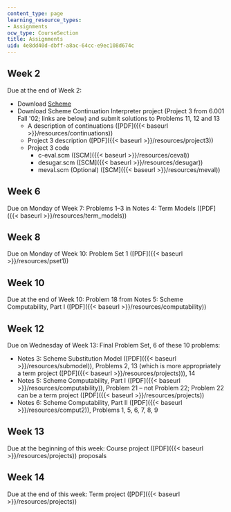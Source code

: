 ```yaml
---
content_type: page
learning_resource_types:
- Assignments
ocw_type: CourseSection
title: Assignments
uid: 4e8dd40d-dbff-a8ac-64cc-e9ec108d674c
---
```


Week 2
------

Due at the end of Week 2:

*   Download [Scheme](http://www.gnu.org/software/mit-scheme/)
*   Download Scheme Continuation Interpreter project (Project 3 from 6.001 Fall '02; links are below) and submit solutions to Problems 11, 12 and 13
    *   A description of continuations ([PDF]({{< baseurl >}}/resources/continuations))
    *   Project 3 description ([PDF]({{< baseurl >}}/resources/project3))
    *   Project 3 code
        *   c-eval.scm ([SCM]({{< baseurl >}}/resources/ceval))
        *   desugar.scm ([SCM]({{< baseurl >}}/resources/desugar))
        *   meval.scm (Optional) ([SCM]({{< baseurl >}}/resources/meval))

Week 6
------

Due on Monday of Week 7: Problems 1–3 in Notes 4: Term Models ([PDF]({{< baseurl >}}/resources/term_models))

Week 8
------

Due on Monday of Week 10: Problem Set 1 ([PDF]({{< baseurl >}}/resources/pset1))

Week 10
-------

Due at the end of Week 10: Problem 18 from Notes 5: Scheme Computability, Part I ([PDF]({{< baseurl >}}/resources/computability))

Week 12
-------

Due on Wednesday of Week 13: Final Problem Set, 6 of these 10 problems:

*   Notes 3: Scheme Substitution Model ([PDF]({{< baseurl >}}/resources/submodel)), Problems 2, 13 (which is more appropriately a term project ([PDF]({{< baseurl >}}/resources/projects))), 14
*   Notes 5: Scheme Computability, Part I ([PDF]({{< baseurl >}}/resources/computability)), Problem 21 – not Problem 22; Problem 22 can be a term project ([PDF]({{< baseurl >}}/resources/projects))
*   Notes 6: Scheme Computability, Part II ([PDF]({{< baseurl >}}/resources/comput2)), Problems 1, 5, 6, 7, 8, 9

Week 13
-------

Due at the beginning of this week: Course project ([PDF]({{< baseurl >}}/resources/projects)) proposals

Week 14
-------

Due at the end of this week: Term project ([PDF]({{< baseurl >}}/resources/projects))